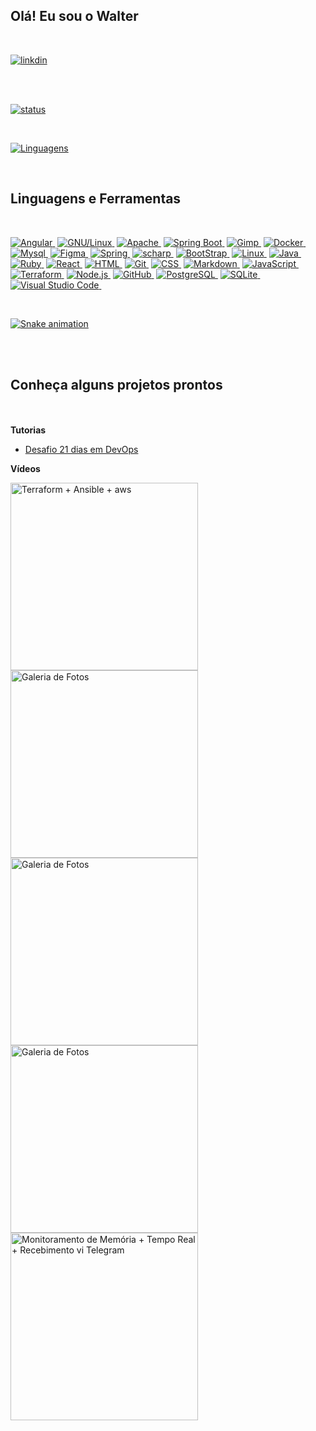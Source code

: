##

## Olá! Eu sou o Walter 

<br>

[![linkdin](https://img.shields.io/badge/LinkedIn-0077B5?style=for-the-badge&logo=linkedin&logoColor=white)](https://www.linkedin.com/in/walter-paulo-37b215117)


<br><br>

[![status](https://github-readme-stats.vercel.app/api?username=walterpaulo&show_icons=true&theme=algolia&include_all_commits=true&count_private=true)](./README.md)

 <br>

  [![Linguagens](https://github-readme-stats.vercel.app/api/top-langs/?username=walterpaulo&custom_title=Tecnologias)](https://github.com/walterpaulo)
  
  <br>
  <div>
  <h2 class="f4 mb-2 text-normal">Linguagens e Ferramentas</h2>
</div>
<br>

[![Angular](https://img.shields.io/badge/-Angular-011C27?style=flat&logo=angular&logoColor=DD403A)&nbsp;](https://github.com/walterpaulo/)
[![GNU/Linux](https://img.shields.io/badge/-GNU/Linux-011C27?style=flat&logo=linux&logoColor=blue)&nbsp;](https://github.com/walterpaulo/)
[![Apache](https://img.shields.io/badge/-Apache-011C27?style=flat&logo=apache)&nbsp;](https://github.com/walterpaulo/)
[![Spring Boot](https://img.shields.io/badge/-Spring%20Boot-011C27?style=flat&logo=springboot)&nbsp;](https://github.com/walterpaulo/)
[![Gimp](https://img.shields.io/badge/-Gimp-011C27?style=flat&logo=gimp)&nbsp;](https://github.com/walterpaulo/)
[![Docker](https://img.shields.io/badge/-Docker-011C27?style=flat&logo=docker)&nbsp;](https://github.com/walterpaulo/)
[![Mysql](https://img.shields.io/badge/-Mysql-011C27?style=flat&logo=mysql&logoColor=47a1ee)&nbsp;](https://github.com/walterpaulo/)
[![Figma](https://img.shields.io/badge/-Figma-011C27?style=flat&logo=figma)&nbsp;](https://github.com/walterpaulo/)
[![Spring](https://img.shields.io/badge/-Spring-011C27?style=flat&logo=spring)&nbsp;](https://github.com/walterpaulo/)
[![scharp](https://img.shields.io/badge/-csharp-011C27?style=flat&logo=csharp)&nbsp;](https://github.com/walterpaulo/)
[![BootStrap](https://img.shields.io/badge/-Bootstrap-011C27?style=flat&logo=bootstrap)&nbsp;](https://github.com/walterpaulo/)
[![Linux](https://img.shields.io/badge/-Linux-011C27?style=flat&logo=linux&logoColor=ffffff)&nbsp;](https://github.com/walterpaulo/)
[![Java](https://img.shields.io/badge/-Java-011C27?style=flat&logo=Java)&nbsp;](https://github.com/walterpaulo/)
[![Ruby](https://img.shields.io/badge/-Ruby-011C27?style=flat&logo=Ruby&logoColor=DD403A)&nbsp;](https://github.com/walterpaulo/)
[![React](https://img.shields.io/badge/-React-011C27?style=flat&logo=react)&nbsp;](https://github.com/walterpaulo/)
[![HTML](https://img.shields.io/badge/-HTML-011C27?style=flat&logo=HTML5)&nbsp;](https://github.com/walterpaulo/)
[![Git](https://img.shields.io/badge/-Git-011C27?style=flat&logo=git)&nbsp;](https://github.com/walterpaulo/)
[![CSS](https://img.shields.io/badge/-CSS-011C27?style=flat&logo=CSS3&logoColor=1572B6)&nbsp;](https://github.com/walterpaulo/)
[![Markdown](https://img.shields.io/badge/-Markdown-011C27?style=flat&logo=markdown)&nbsp;](https://github.com/walterpaulo/)
[![JavaScript](https://img.shields.io/badge/-JavaScript-011C27?style=flat&logo=javascript)&nbsp;](https://github.com/walterpaulo/)
[![Terraform](https://img.shields.io/badge/-Terraform-011C27?style=flat&logo=terraform)&nbsp;](https://github.com/walterpaulo/)
[![Node.js](https://img.shields.io/badge/-Node.js-011C27?style=flat&logo=node.js)&nbsp;](https://github.com/walterpaulo/)
[![GitHub](https://img.shields.io/badge/-GitHub-011C27?style=flat&logo=github)&nbsp;](https://github.com/walterpaulo/)
[![PostgreSQL](https://img.shields.io/badge/-PostgreSQL-011C27?style=flat&logo=postgresql)&nbsp;](https://github.com/walterpaulo/)
[![SQLite](https://img.shields.io/badge/-SQLite-011C27?style=flat&logo=sqlite)&nbsp;](https://github.com/walterpaulo/)
[![Visual Studio Code](https://img.shields.io/badge/-Visual%20Studio%20Code-011C27?style=flat&logo=visual-studio-code&logoColor=007ACC)&nbsp;](https://github.com/walterpaulo/)

<!-- <div>
  <img align = "center" src="https://i.imgur.com/co3aDyw.png" targer="_blank" alt="junit" width="30" height="30"/>                     
  <img align = "center" src="https://i.imgur.com/IhS1TUg.png" targer="_blank" alt="aws" width="50" height="50"/>
</div> -->
<br>
<div>

 [![Snake animation](https://github.com/TomasAlric/TomasAlric/blob/output/github-contribution-grid-snake.svg)](https://github.com/walterpaulo)

<br><br>
    
 ## Conheça alguns projetos prontos 

<br><br>
**Tutorias**
* [Desafio 21 dias em DevOps](https://github.com/walterpaulo/Desafio-DevOps-21-dias/blob/master/README.md)


**Vídeos**

<a href="https://youtu.be/_NugPG4RKdE" targer="_blank">
  <img src="https://img.youtube.com/vi/_NugPG4RKdE/0.jpg" targer="_blank" alt="Terraform + Ansible + aws" width="300" height="auto"/> 
</a>

 <br>
<a href="https://youtu.be/9IpP8jcnpx0" targer="_blank">
  <img src="https://img.youtube.com/vi/9IpP8jcnpx0/0.jpg" targer="_blank" alt="Galeria de Fotos" width="300" height="auto"/> 
</a>

<br>

<a href="https://www.youtube.com/watch?v=kLZY91TCY20">
  <img src="https://img.youtube.com/vi/kLZY91TCY20/0.jpg" targer="_blank" alt="Galeria de Fotos" width="300" height="auto"/> 
</a>

<br>

<a href="https://www.youtube.com/watch?v=J4bgc6xGYlw">
  <img src="https://img.youtube.com/vi/J4bgc6xGYlw/0.jpg" alt="Galeria de Fotos" width="300" height="auto"/> 
</a>

<br>

<a href="https://youtu.be/ed6Y6F1jo4E">
  <img src="https://img.youtube.com/vi/ed6Y6F1jo4E/0.jpg" targer="_blank" alt="Monitoramento de Memória + Tempo Real + Recebimento vi Telegram" width="300" height="auto"/> 
</a>

<br>


